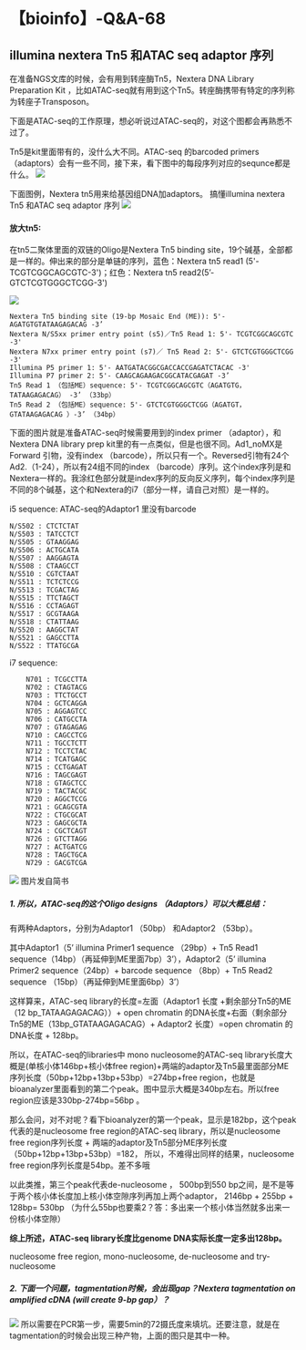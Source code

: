 # 【bioinfo】-Q&A-68

## illumina nextera Tn5 和ATAC seq adaptor 序列
在准备NGS文库的时候，会有用到转座酶Tn5，Nextera DNA Library Preparation Kit ，比如ATAC-seq就有用到这个Tn5。转座酶携带有特定的序列称为转座子Transposon。

下面是ATAC-seq的工作原理，想必听说过ATAC-seq的，对这个图都会再熟悉不过了。

Tn5是kit里面带有的，没什么大不同。ATAC-seq 的barcoded primers （adaptors）会有一些不同，接下来，看下图中的每段序列对应的sequnce都是什么。
![](1.png)

下面图例，Nextera tn5用来给基因组DNA加adaptors。
搞懂illumina nextera Tn5 和ATAC seq adaptor 序列
![](2.png)

#### 放大tn5:

在tn5二聚体里面的双链的Oligo是Nextera Tn5 binding site，19个碱基，全部都是一样的。伸出来的部分是单链的序列，蓝色：Nextera tn5 read1 (5'-TCGTCGGCAGCGTC-3')；红色：Nextera tn5 read2(5’-GTCTCGTGGGCTCGG-3')

![](3.png)
```
Nextera Tn5 binding site (19-bp Mosaic End (ME)): 5'- AGATGTGTATAAGAGACAG -3’
Nextera N/S5xx primer entry point (s5)／Tn5 Read 1: 5'- TCGTCGGCAGCGTC -3'
Nextera N7xx primer entry point (s7)／ Tn5 Read 2: 5'- GTCTCGTGGGCTCGG -3'
Illumina P5 primer 1: 5'- AATGATACGGCGACCACCGAGATCTACAC -3'
Illumina P7 primer 2: 5'- CAAGCAGAAGACGGCATACGAGAT -3’
Tn5 Read 1 （包括ME）sequence: 5'- TCGTCGGCAGCGTC（AGATGTG，TATAAGAGACAG） -3’ （33bp）
Tn5 Read 2 （包括ME）sequence: 5'- GTCTCGTGGGCTCGG（AGATGT，GTATAAGAGACAG ）-3’ （34bp）
```
下面的图片就是准备ATAC-seq时候需要用到的index primer （adaptor），和Nextera DNA library prep kit里的有一点类似，但是也很不同。Ad1_noMX是Forward 引物，没有index （barcode），所以只有一个。Reversed引物有24个Ad2.（1-24），所以有24组不同的index （barcode）序列。这个index序列是和Nextera一样的。我涂红色部分就是index序列的反向反义序列，每个index序列是不同的8个碱基，这个和Nextera的i7（部分一样，请自己对照）是一样的。

i5 sequence: ATAC-seq的Adaptor1 里没有barcode
```
N/S502 : CTCTCTAT
N/S503 : TATCCTCT
N/S505 : GTAAGGAG
N/S506 : ACTGCATA
N/S507 : AAGGAGTA
N/S508 : CTAAGCCT
N/S510 : CGTCTAAT
N/S511 : TCTCTCCG
N/S513 : TCGACTAG
N/S515 : TTCTAGCT
N/S516 : CCTAGAGT
N/S517 : GCGTAAGA
N/S518 : CTATTAAG
N/S520 : AAGGCTAT
N/S521 : GAGCCTTA
N/S522 : TTATGCGA
```
i7 sequence:
```
    N701 : TCGCCTTA
    N702 : CTAGTACG
    N703 : TTCTGCCT
    N704 : GCTCAGGA
    N705 : AGGAGTCC
    N706 : CATGCCTA
    N707 : GTAGAGAG
    N710 : CAGCCTCG
    N711 : TGCCTCTT
    N712 : TCCTCTAC
    N714 : TCATGAGC
    N715 : CCTGAGAT
    N716 : TAGCGAGT
    N718 : GTAGCTCC
    N719 : TACTACGC
    N720 : AGGCTCCG
    N721 : GCAGCGTA
    N722 : CTGCGCAT
    N723 : GAGCGCTA
    N724 : CGCTCAGT
    N726 : GTCTTAGG
    N727 : ACTGATCG
    N728 : TAGCTGCA
    N729 : GACGTCGA
```

![](3.jpg)
图片发自简书

##### 1. 所以，ATAC-seq的这个Oligo designs （Adaptors）可以大概总结：
有两种Adaptors，分别为Adaptor1 （50bp） 和Adaptor2 （53bp）。

其中Adaptor1（5’ illumina Primer1 sequence （29bp）+ Tn5 Read1 sequence（14bp）（再延伸到ME里面7bp）3’），Adaptor2（5’ illumina Primer2 sequence（24bp）+ barcode sequence （8bp）+ Tn5 Read2 sequence （15bp）（再延伸到ME里面6bp）3’）

这样算来，ATAC-seq library的长度=左面（Adaptor1 长度 +剩余部分Tn5的ME（12 bp_TATAAGAGACAG））+ open chromatin 的DNA长度+右面（剩余部分Tn5的ME（13bp_GTATAAGAGACAG）+ Adaptor2 长度）=open chromatin 的DNA长度 + 128bp。

所以，在ATAC-seq的libraries中 mono nucleosome的ATAC-seq library长度大概是(单核小体146bp+核小体free region)+两端的adaptor及Tn5最里面部分ME序列长度（50bp+12bp+13bp+53bp）=274bp+free region，也就是bioanalyzer里面看到的第二个peak。图中显示大概是340bp左右。所以free region应该是330bp-274bp=56bp 。

那么会问，对不对呢？看下bioanalyzer的第一个peak，显示是182bp，这个peak代表的是nucleosome free region的ATAC-seq library，所以是nucleosome free region序列长度 + 两端的adaptor及Tn5部分ME序列长度（50bp+12bp+13bp+53bp）=182， 所以，不难得出同样的结果，nucleosome free region序列长度是54bp。差不多哦

以此类推，第三个peak代表de-nucleosome ， 500bp到550 bp之间，是不是等于两个核小体长度加上核小体空隙序列再加上两个adaptor， 2146bp + 255bp + 128bp= 530bp （为什么55bp也要乘2？答：多出来一个核小体当然就多出来一份核小体空隙）

**综上所述，ATAC-seq library长度比genome DNA实际长度一定多出128bp。**

nucleosome free region, mono-nucleosome, de-nucleosome and try-nucleosome

##### 2. 下面一个问题，tagmentation时候，会出现gap？Nextera tagmentation on amplified cDNA (will create 9-bp gap）？


![](5.png)
所以需要在PCR第一步，需要5min的72摄氏度来填坑。还要注意，就是在tagmentation的时候会出现三种产物，上面的图只是其中一种。

